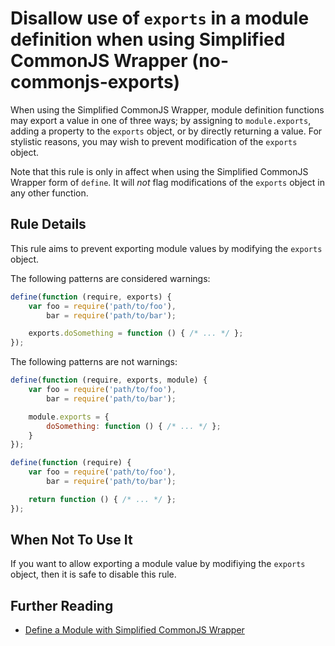 # Disallow use of `exports` in a module definition when using Simplified CommonJS Wrapper (no-commonjs-exports)

When using the Simplified CommonJS Wrapper, module definition functions may export a value in one of three ways; by assigning to `module.exports`, adding a property to the `exports` object, or by directly returning a value. For stylistic reasons, you may wish to prevent modification of the `exports` object.

Note that this rule is only in affect when using the Simplified CommonJS Wrapper form of `define`. It will *not* flag modifications of the `exports` object in any other function.

## Rule Details

This rule aims to prevent exporting module values by modifying the `exports` object.

The following patterns are considered warnings:

```js
define(function (require, exports) {
    var foo = require('path/to/foo'),
        bar = require('path/to/bar');

    exports.doSomething = function () { /* ... */ };
});
```

The following patterns are not warnings:

```js
define(function (require, exports, module) {
    var foo = require('path/to/foo'),
        bar = require('path/to/bar');

    module.exports = {
        doSomething: function () { /* ... */ };
    }
});

define(function (require) {
    var foo = require('path/to/foo'),
        bar = require('path/to/bar');

    return function () { /* ... */ };
});
```

## When Not To Use It

If you want to allow exporting a module value by modifiying the `exports` object, then it is safe to disable this rule.

## Further Reading

* [Define a Module with Simplified CommonJS Wrapper](http://requirejs.org/docs/api.html#cjsmodule)
